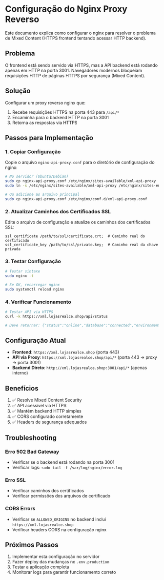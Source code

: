 # Configuração do Nginx Proxy Reverso

Este documento explica como configurar o nginx para resolver o problema de Mixed Content (HTTPS frontend tentando acessar HTTP backend).

## Problema

O frontend está sendo servido via HTTPS, mas a API backend está rodando apenas em HTTP na porta 3001. Navegadores modernos bloqueiam requisições HTTP de páginas HTTPS por segurança (Mixed Content).

## Solução

Configurar um proxy reverso nginx que:
1. Recebe requisições HTTPS na porta 443 para `/api/*`
2. Encaminha para o backend HTTP na porta 3001
3. Retorna as respostas via HTTPS

## Passos para Implementação

### 1. Copiar Configuração

Copie o arquivo `nginx-api-proxy.conf` para o diretório de configuração do nginx:

```bash
# No servidor (Ubuntu/Debian)
sudo cp nginx-api-proxy.conf /etc/nginx/sites-available/xml-api-proxy
sudo ln -s /etc/nginx/sites-available/xml-api-proxy /etc/nginx/sites-enabled/

# Ou adicione ao arquivo principal
sudo cp nginx-api-proxy.conf /etc/nginx/conf.d/xml-api-proxy.conf
```

### 2. Atualizar Caminhos dos Certificados SSL

Edite o arquivo de configuração e atualize os caminhos dos certificados SSL:

```nginx
ssl_certificate /path/to/ssl/certificate.crt;  # Caminho real do certificado
ssl_certificate_key /path/to/ssl/private.key;  # Caminho real da chave privada
```

### 3. Testar Configuração

```bash
# Testar sintaxe
sudo nginx -t

# Se OK, recarregar nginx
sudo systemctl reload nginx
```

### 4. Verificar Funcionamento

```bash
# Testar API via HTTPS
curl -k https://xml.lojasrealce.shop/api/status

# Deve retornar: {"status":"online","database":"connected","environment":"production"}
```

## Configuração Atual

- **Frontend**: `https://xml.lojasrealce.shop` (porta 443)
- **API via Proxy**: `https://xml.lojasrealce.shop/api/*` (porta 443 → proxy → porta 3001)
- **Backend Direto**: `http://xml.lojasrealce.shop:3001/api/*` (apenas interno)

## Benefícios

1. ✅ Resolve Mixed Content Security
2. ✅ API acessível via HTTPS
3. ✅ Mantém backend HTTP simples
4. ✅ CORS configurado corretamente
5. ✅ Headers de segurança adequados

## Troubleshooting

### Erro 502 Bad Gateway
- Verificar se o backend está rodando na porta 3001
- Verificar logs: `sudo tail -f /var/log/nginx/error.log`

### Erro SSL
- Verificar caminhos dos certificados
- Verificar permissões dos arquivos de certificado

### CORS Errors
- Verificar se `ALLOWED_ORIGINS` no backend inclui `https://xml.lojasrealce.shop`
- Verificar headers CORS na configuração nginx

## Próximos Passos

1. Implementar esta configuração no servidor
2. Fazer deploy das mudanças no `.env.production`
3. Testar a aplicação completa
4. Monitorar logs para garantir funcionamento correto